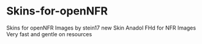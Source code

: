 # Skins-for-openNFR
Skins for openNFR Images by stein17
new Skin Anadol FHd for NFR Images Very fast and gentle on resources
